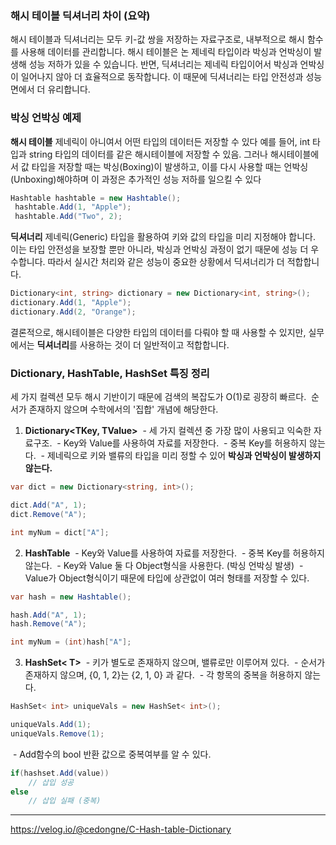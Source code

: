 ### 해시 테이블 딕셔너리 차이 (요약)
해시 테이블과 딕셔너리는 모두 키-값 쌍을 저장하는 자료구조로, 내부적으로 해시 함수를 사용해 데이터를 관리합니다. 해시 테이블은 논 제네릭 타입이라 박싱과 언박싱이 발생해 성능 저하가 있을 수 있습니다. 반면, 딕셔너리는 제네릭 타입이어서 박싱과 언박싱이 일어나지 않아 더 효율적으로 동작합니다. 이 때문에 딕셔너리는 타입 안전성과 성능 면에서 더 유리합니다.
### 박싱 언박싱 예제
**해시 테이블**
제네릭이 아니여서 어떤 타입의 데이터든 저장할 수 있다 예를 들어, int  타입과 string 타입의 데이터를 같은 해시테이블에 저장할 수 있음.
그러나 해시테이블에서 값 타입을 저장할 때는 박싱(Boxing)이 발생하고, 이를 다시 사용할 때는 언박싱(Unboxing)해야하며 이 과정은 추가적인 성능 저하를 일으킬 수 있다
``` csharp
Hashtable hashtable = new Hashtable();
 hashtable.Add(1, "Apple");
 hashtable.Add("Two", 2);
```
 
 **딕셔너리**
 제네릭(Generic) 타입을 활용하여 키와 값의 타입을 미리 지정해야 합니다. 이는 타입 안전성을 보장할 뿐만 아니라, 박싱과 언박싱 과정이 없기 때문에 성능 더 우수합니다. 따라서 실시간 처리와 같은 성능이 중요한 상황에서 딕셔너리가 더 적합합니다.
 ```csharp
Dictionary<int, string> dictionary = new Dictionary<int, string>();
dictionary.Add(1, "Apple");
dictionary.Add(2, "Orange");
 ```

 결론적으로, 해시테이블은 다양한 타입의 데이터를 다뤄야 할 때 사용할 수 있지만, 실무에서는 **딕셔너리**를 사용하는 것이 더 일반적이고 적합합니다.
### Dictionary, HashTable, HashSet 특징 정리 
 세 가지 컬렉션 모두 해시 기반이기 때문에 검색의 복잡도가 O(1)로 굉장히 빠르다. 
 순서가 존재하지 않으며 수학에서의 '집합' 개념에 해당한다.
 
 1. **Dictionary<TKey, TValue>**
 	 - 세 가지 컬렉션 중 가장 많이 사용되고 익숙한 자료구조.
 	 - Key와 Value를 사용하여 자료를 저장한다.
 	 - 중복 Key를 허용하지 않는다.
 	 - 제네릭으로 키와 밸류의 타입을 미리 정할 수 있어 **박싱과 언박싱이 발생하지 않는다.**
 ``` csharp
 var dict = new Dictionary<string, int>();
 
 dict.Add("A", 1);
 dict.Remove("A");
 
 int myNum = dict["A"];
 ```
 2. **HashTable**
 	 - Key와 Value를 사용하여 자료를 저장한다.
 	 - 중복 Key를 허용하지 않는다.
 	 - Key와 Value 둘 다 Object형식을 사용한다. (박싱 언박싱 발생)
 	 - Value가 Object형식이기 때문에 타입에 상관없이 여러 형태를 저장할 수 있다.
 ``` csharp
 var hash = new Hashtable();
 
 hash.Add("A", 1);
 hash.Remove("A");
 
 int myNum = (int)hash["A"];
 ```
  3. **HashSet< T>**
 	 - 키가 별도로 존재하지 않으며, 밸류로만 이루어져 있다.
 	 - 순서가 존재하지 않으며, {0, 1, 2}는 {2, 1, 0} 과 같다.
 	 - 각 항목의 중복을 허용하지 않는다.
 ``` csharp
 HashSet< int> uniqueVals = new HashSet< int>();
 
 uniqueVals.Add(1);
 uniqueVals.Remove(1);
 ```
  - Add함수의 bool 반환 값으로 중복여부를 알 수 있다.
 ``` csharp
 if(hashset.Add(value))
     // 삽입 성공
 else
     // 삽입 실패 (중복)
 ```
 ---
https://velog.io/@cedongne/C-Hash-table-Dictionary




